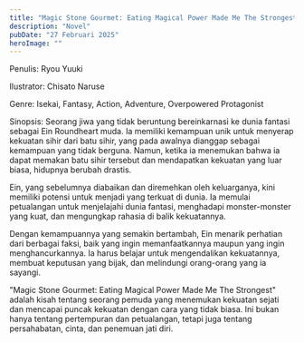 ```yaml
---
title: "Magic Stone Gourmet: Eating Magical Power Made Me The Strongest Bahasa Indonesia"
description: "Novel"
pubDate: "27 Februari 2025"
heroImage: ""
---
```


Penulis: Ryou Yuuki

Ilustrator: Chisato Naruse

Genre: Isekai, Fantasy, Action, Adventure,  Overpowered Protagonist

Sinopsis:  Seorang  jiwa  yang  tidak  beruntung  bereinkarnasi  ke  dunia  fantasi  sebagai  Ein  Roundheart  muda.  Ia  memiliki  kemampuan  unik  untuk  menyerap  kekuatan  sihir  dari  batu  sihir,  yang  pada  awalnya  dianggap  sebagai  kemampuan  yang  tidak  berguna.  Namun,  ketika  ia  menemukan  bahwa  ia  dapat  memakan  batu  sihir  tersebut  dan  mendapatkan  kekuatan  yang  luar  biasa,  hidupnya  berubah  drastis.

Ein,  yang  sebelumnya  diabaikan  dan  diremehkan  oleh  keluarganya,  kini  memiliki  potensi  untuk  menjadi  yang  terkuat  di  dunia.  Ia  memulai  petualangan  untuk  menjelajahi  dunia  fantasi,  menghadapi  monster-monster  yang  kuat,  dan  mengungkap  rahasia  di  balik  kekuatannya.

Dengan  kemampuannya  yang  semakin  bertambah,  Ein  menarik  perhatian  dari  berbagai  faksi,  baik  yang  ingin  memanfaatkannya  maupun  yang  ingin  menghancurkannya.  Ia  harus  belajar  untuk  mengendalikan  kekuatannya,  membuat  keputusan  yang  bijak,  dan  melindungi  orang-orang  yang  ia  sayangi.

"Magic  Stone  Gourmet:  Eating  Magical  Power  Made  Me  The  Strongest"  adalah  kisah  tentang  seorang  pemuda  yang  menemukan  kekuatan  sejati  dan  mencapai  puncak  kekuatan  dengan  cara  yang  tidak  biasa.  Ini  bukan  hanya  tentang  pertempuran  dan  petualangan,  tetapi  juga  tentang  persahabatan,  cinta,  dan  penemuan  jati  diri.
